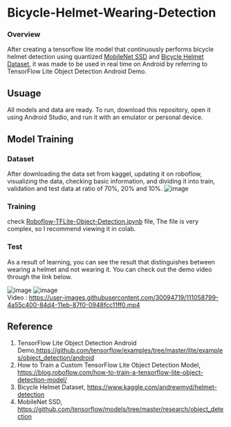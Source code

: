 # Bicycle-Helmet-Wearing-Detection

### Overview
After creating a tensorflow lite model that continuously performs bicycle helmet detection using quantized [MobileNet SSD](https://github.com/tensorflow/models/tree/master/research/object_detection) and [Bicycle Helmet Dataset](https://www.kaggle.com/andrewmvd/helmet-detection), it was made to be used in real time on Android by referring to TensorFlow Lite Object Detection Android Demo.
## Usuage
All models and data are ready. To run, download this repository, open it using Android Studio, and run it with an emulator or personal device.

## Model Training
### Dataset
After downloading the data set from kaggel, updating it on roboflow, visualizing the data, checking basic information, and dividing it into train, validation and test data at ratio of 70%, 20% and 10%.
![image](https://user-images.githubusercontent.com/30094719/111058555-c3541c00-84d2-11eb-94c1-6eacf469b504.png)
### Training 
check [Roboflow-TFLite-Object-Detection.ipynb](https://github.com/BEOKS/Bicycle-Helmet-Wearing-Detection/blob/main/Roboflow-TFLite-Object-Detection.ipynb) file, The file is very complex, so I recommend viewing it in colab. 

### Test
As a result of learning, you can see the result that distinguishes between wearing a helmet and not wearing it. You can check out the demo video through the link below.<br>

![image](https://user-images.githubusercontent.com/30094719/111058817-678a9280-84d4-11eb-820a-94e930bdf538.png)
![image](https://user-images.githubusercontent.com/30094719/111058821-7113fa80-84d4-11eb-9d01-ee3f88337ca7.png)
<br>
Video : https://user-images.githubusercontent.com/30094719/111058799-4a55c400-84d4-11eb-87f0-0948fcc11ff0.mp4


## Reference
1. TensorFlow Lite Object Detection Android Demo,https://github.com/tensorflow/examples/tree/master/lite/examples/object_detection/android
2. How to Train a Custom TensorFlow Lite Object Detection Model, https://blog.roboflow.com/how-to-train-a-tensorflow-lite-object-detection-model/
3. Bicycle Helmet Dataset, https://www.kaggle.com/andrewmvd/helmet-detection
4. MobileNet SSD, https://github.com/tensorflow/models/tree/master/research/object_detection
